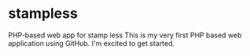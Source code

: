 stampless
=========

PHP-based web app for stamp less
This is my very first PHP based web application using GitHub. I'm excited to get started.

